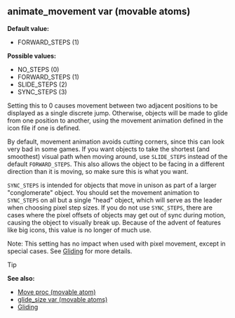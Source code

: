 ## animate_movement var (movable atoms)

<!-- -->
**Default value:**
+   FORWARD_STEPS (1)
<!-- -->
**Possible values:**
+   NO_STEPS (0)
+   FORWARD_STEPS (1)
+   SLIDE_STEPS (2)
+   SYNC_STEPS (3)


Setting this to 0 causes movement between two adjacent
positions to be displayed as a single discrete jump. Otherwise, objects
will be made to glide from one position to another, using the movement
animation defined in the icon file if one is defined. 

By
default, movement animation avoids cutting corners, since this can look
very bad in some games. If you want objects to take the shortest (and
smoothest) visual path when moving around, use `SLIDE_STEPS` instead of
the default `FORWARD_STEPS`. This also allows the object to be facing in
a different direction than it is moving, so make sure this is what you
want. 

`SYNC_STEPS` is intended for objects that move in unison
as part of a larger \"conglomerate\" object. You should set the movement
animation to `SYNC_STEPS` on all but a single \"head\" object, which
will serve as the leader when choosing pixel step sizes. If you do not
use `SYNC_STEPS`, there are cases where the pixel offsets of objects may
get out of sync during motion, causing the object to visually break up.
Because of the advent of features like big icons, this value is no
longer of much use. 

Note: This setting has no impact when used
with pixel movement, except in special cases. See
[Gliding](/ref/notes/gliding.md) for more details.

> [!TIP] 
> **See also:**
> +   [Move proc (movable atom)](/ref/atom/movable/proc/Move.md) 
> +   [glide_size var (movable atoms)](/ref/atom/movable/var/glide_size.md) 
> +   [Gliding](/ref/notes/gliding.md) 